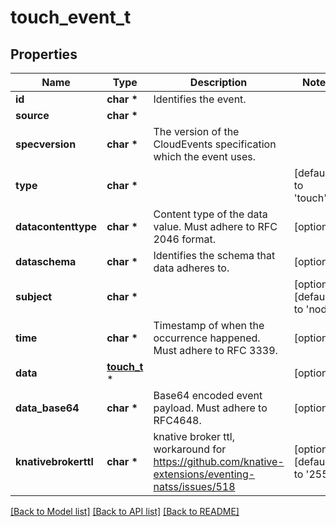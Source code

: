 # touch_event_t

## Properties
Name | Type | Description | Notes
------------ | ------------- | ------------- | -------------
**id** | **char \*** | Identifies the event. | 
**source** | **char \*** |  | 
**specversion** | **char \*** | The version of the CloudEvents specification which the event uses. | 
**type** | **char \*** |  | [default to 'touch']
**datacontenttype** | **char \*** | Content type of the data value. Must adhere to RFC 2046 format. | [optional] 
**dataschema** | **char \*** | Identifies the schema that data adheres to. | [optional] 
**subject** | **char \*** |  | [optional] [default to 'node']
**time** | **char \*** | Timestamp of when the occurrence happened. Must adhere to RFC 3339. | [optional] 
**data** | [**touch_t**](touch.md) \* |  | [optional] 
**data_base64** | **char \*** | Base64 encoded event payload. Must adhere to RFC4648. | [optional] 
**knativebrokerttl** | **char \*** | knative broker ttl, workaround for https://github.com/knative-extensions/eventing-natss/issues/518 | [optional] [default to '255']

[[Back to Model list]](../README.md#documentation-for-models) [[Back to API list]](../README.md#documentation-for-api-endpoints) [[Back to README]](../README.md)


